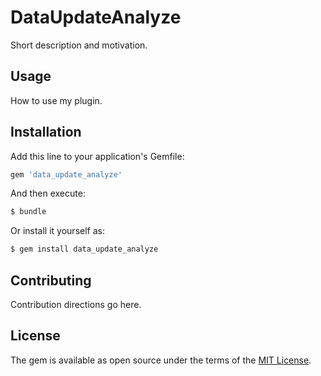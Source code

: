 # DataUpdateAnalyze
Short description and motivation.

## Usage
How to use my plugin.

## Installation
Add this line to your application's Gemfile:

```ruby
gem 'data_update_analyze'
```

And then execute:
```bash
$ bundle
```

Or install it yourself as:
```bash
$ gem install data_update_analyze
```

## Contributing
Contribution directions go here.

## License
The gem is available as open source under the terms of the [MIT License](https://opensource.org/licenses/MIT).
